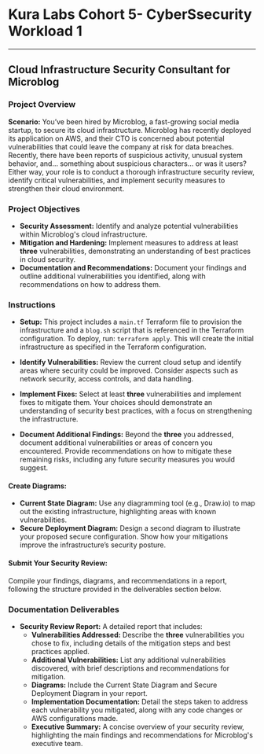 # Kura Labs Cohort 5- CyberSsecurity Workload 1

---

## Cloud Infrastructure Security Consultant for Microblog

### Project Overview
**Scenario:** You’ve been hired by Microblog, a fast-growing social media startup, to secure its cloud infrastructure. Microblog has recently deployed its application on AWS, and their CTO is concerned about potential vulnerabilities that could leave the company at risk for data breaches. Recently, there have been reports of suspicious activity, unusual system behavior, and… something about suspicious characters… or was it users? Either way, your role is to conduct a thorough infrastructure security review, identify critical vulnerabilities, and implement security measures to strengthen their cloud environment.

### Project Objectives
- **Security Assessment:** Identify and analyze potential vulnerabilities within Microblog's cloud infrastructure.
- **Mitigation and Hardening:** Implement measures to address at least **three** vulnerabilities, demonstrating an understanding of best practices in cloud security.
- **Documentation and Recommendations:** Document your findings and outline additional vulnerabilities you identified, along with recommendations on how to address them.

### Instructions

- **Setup:** This project includes a `main.tf` Terraform file to provision the infrastructure and a `blog.sh` script that is referenced in the Terraform configuration. To deploy, run: `terraform apply`. This will create the initial infrastructure as specified in the Terraform configuration.

- **Identify Vulnerabilities:** Review the current cloud setup and identify areas where security could be improved. Consider aspects such as network security, access controls, and data handling.

- **Implement Fixes:** Select at least **three** vulnerabilities and implement fixes to mitigate them. Your choices should demonstrate an understanding of security best practices, with a focus on strengthening the infrastructure.

- **Document Additional Findings:** Beyond the **three** you addressed, document additional vulnerabilities or areas of concern you encountered. Provide recommendations on how to mitigate these remaining risks, including any future security measures you would suggest.

#### Create Diagrams:
- **Current State Diagram:** Use any diagramming tool (e.g., Draw.io) to map out the existing infrastructure, highlighting areas with known vulnerabilities.
- **Secure Deployment Diagram:** Design a second diagram to illustrate your proposed secure configuration. Show how your mitigations improve the infrastructure’s security posture.

#### Submit Your Security Review:
Compile your findings, diagrams, and recommendations in a report, following the structure provided in the deliverables section below.

### Documentation Deliverables

- **Security Review Report:** A detailed report that includes:
  - **Vulnerabilities Addressed:** Describe the **three** vulnerabilities you chose to fix, including details of the mitigation steps and best practices applied.
  - **Additional Vulnerabilities:** List any additional vulnerabilities discovered, with brief descriptions and recommendations for mitigation.
  - **Diagrams:** Include the Current State Diagram and Secure Deployment Diagram in your report.
  - **Implementation Documentation:** Detail the steps taken to address each vulnerability you mitigated, along with any code changes or AWS configurations made.
  - **Executive Summary:** A concise overview of your security review, highlighting the main findings and recommendations for Microblog's executive team.
